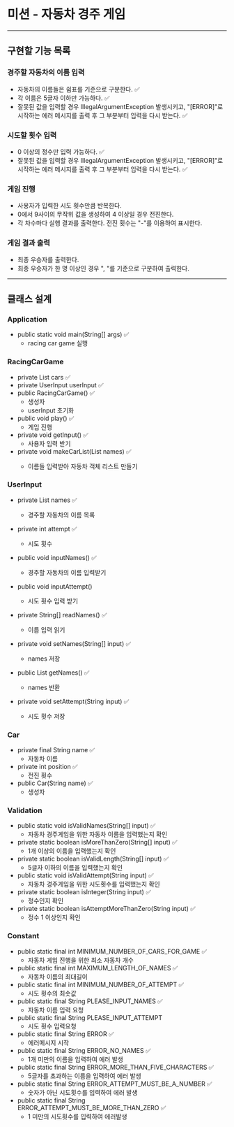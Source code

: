 # 미션 - 자동차 경주 게임

---

## 구현할 기능 목록

### 경주할 자동차의 이름 입력

- 자동차의 이름들은 쉼표를 기준으로 구분한다. ✅
- 각 이름은 5글자 이하만 가능하다. ✅
- 잘못된 값을 입력할 경우 IllegalArgumentException 발생시키고, "[ERROR]"로 시작하는 에러 메시지를 출력 후 그 부분부터 입력을 다시 받는다. ✅

### 시도할 횟수 입력

- 0 이상의 정수만 입력 가능하다. ✅
- 잘못된 값을 입력할 경우 IllegalArgumentException 발생시키고, "[ERROR]"로 시작하는 에러 메시지를 출력 후 그 부분부터 입력을 다시 받는다. ✅

### 게임 진행

- 사용자가 입력한 시도 횟수만큼 반복한다.
- 0에서 9사이의 무작위 값을 생성하여 4 이상일 경우 전진한다.
- 각 차수마다 실행 결과를 출력한다. 전진 횟수는 "-"를 이용하여 표시한다.

### 게임 결과 출력

- 최종 우승자를 출력한다.
- 최종 우승자가 한 명 이상인 경우 ", "를 기준으로 구분하여 출력한다.

---

## 클래스 설계

### Application

- public static void main(String[] args) ✅
    * racing car game 실행

### RacingCarGame

- private List<Car> cars ✅
- private UserInput userInput ✅
- public RacingCarGame() ✅
    * 생성자
    * userInput 초기화
- public void play() ✅
    * 게임 진행
- private void getInput() ✅
    * 사용자 입력 받기
- private void makeCarList(List<String> names) ✅
    * 이름들 입력받아 자동차 객체 리스트 만들기

### UserInput

- private List<String> names ✅
    * 경주할 자동차의 이름 목록
- private int attempt ✅
    * 시도 횟수

- public void inputNames() ✅
    * 경주할 자동차의 이름 입력받기
- public void inputAttempt()
    * 시도 횟수 입력 받기
- private String[] readNames() ✅
    * 이름 입력 읽기
- private void setNames(String[] input) ✅
    * names 저장
- public List<String> getNames() ✅
    * names 반환
- private void setAttempt(String input) ✅
    * 시도 횟수 저장

### Car

- private final String name ✅
    * 자동차 이름
- private int position ✅
    * 전진 횟수
- public Car(String name) ✅
    * 생성자

### Validation

- public static void isValidNames(String[] input) ✅
    * 자동차 경주게임을 위한 자동차 이름을 입력했는지 확인
- private static boolean isMoreThanZero(String[] input) ✅
    * 1개 이상의 이름을 입력했는지 확인
- private static boolean isValidLength(String[] input) ✅
    * 5글자 이하의 이름을 입력했는지 확인
- public static void isValidAttempt(String input) ✅
    * 자동차 경주게임을 위한 시도횟수를 입력했는지 확인
- private static boolean isInteger(String input) ✅
    * 정수인지 확인
- private static boolean isAttemptMoreThanZero(String input) ✅
    * 정수 1 이상인지 확인

### Constant

- public static final int MINIMUM_NUMBER_OF_CARS_FOR_GAME ✅
    * 자동차 게임 진행을 위한 최소 자동차 개수
- public static final int MAXIMUM_LENGTH_OF_NAMES ✅
    * 자동차 이름의 최대길이
- public static final int MINIMUM_NUMBER_OF_ATTEMPT ✅
    * 시도 횟수의 최솟값
- public static final String PLEASE_INPUT_NAMES ✅
    * 자동차 이름 입력 요청
- public static final String PLEASE_INPUT_ATTEMPT
    * 시도 횟수 입력요청
- public static final String ERROR ✅
    * 에러메시지 시작
- public static final String ERROR_NO_NAMES ✅
    * 1개 미만의 이름을 입력하여 에러 발생
- public static final String ERROR_MORE_THAN_FIVE_CHARACTERS ✅
    * 5글자를 초과하는 이름을 입력하여 에러 발생
- public static final String ERROR_ATTEMPT_MUST_BE_A_NUMBER ✅
    * 숫자가 아닌 시도횟수를 입력하여 에러 발생
- public static final String ERROR_ATTEMPT_MUST_BE_MORE_THAN_ZERO ✅
    * 1 미만의 시도횟수를 입력하여 에러발생
